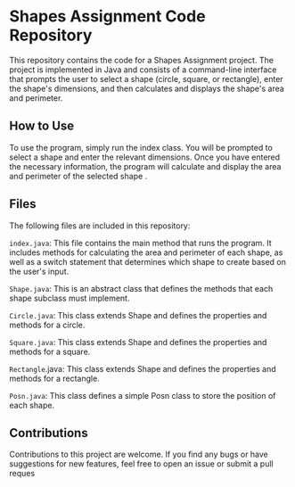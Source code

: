 # Shapes Assignment Code Repository

This repository contains the code for a Shapes Assignment project. The project is implemented in Java and consists of a command-line interface that prompts the user to select a shape (circle, square, or rectangle), enter the shape's dimensions, and then calculates and displays the shape's area and perimeter.

## How to Use

To use the program, simply run the index class. You will be prompted to select a shape and enter the relevant dimensions. Once you have entered the necessary information, the program will calculate and display the area and perimeter of the selected shape .

## Files

The following files are included in this repository:

`index.java`: This file contains the main method that runs the program. It includes methods for calculating the area and perimeter of each shape, as well as a switch statement that determines which shape to create based on the user's input.

`Shape.java`: This is an abstract class that defines the methods that each shape subclass must implement.

`Circle.java`: This class extends Shape and defines the properties and methods for a circle.

`Square.java`: This class extends Shape and defines the properties and methods for a square.

`Rectangle`.java: This class extends Shape and defines the properties and methods for a rectangle.

`Posn.java`: This class defines a simple Posn class to store the position of each shape.

## Contributions

Contributions to this project are welcome. If you find any bugs or have suggestions for new features, feel free to open an issue or submit a pull reques
